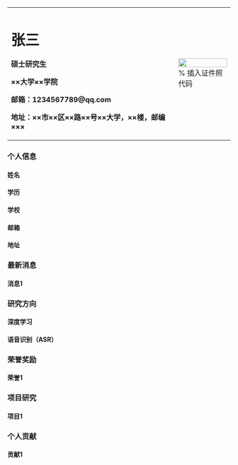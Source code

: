 <table border="0">
  <tr>
    <td width="75%">
      <h1>张三</h1>
      <p><b>硕士研究生</b></p>
      <p><b>××大学××学院</b></p>
      <p><b>邮箱：1234567789@qq.com</b></p>
      <p><b>地址：××市××区××路××号××大学，××楼，邮编×××</b></p>
    </td>
    <td width="25%">
      <img src="/zhengjianzhao.jpg" width="100%">      % 插入证件照代码
    </td>
  </tr>
</table>













### 个人信息
#### 姓名
#### 学历
#### 学校
#### 邮箱
#### 地址
### 最新消息
#### 消息1

### 研究方向
#### 深度学习
#### 语音识别（ASR）

### 荣誉奖励
#### 荣誉1
### 项目研究
#### 项目1
### 个人贡献
#### 贡献1
